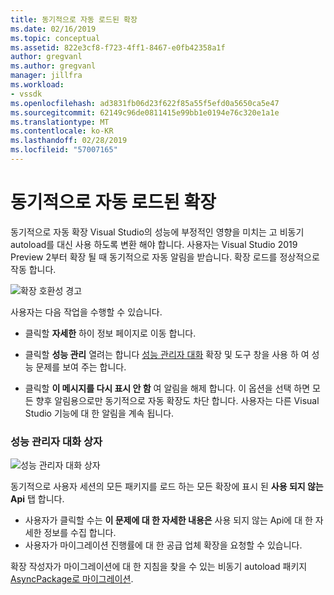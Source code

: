 ```yaml
---
title: 동기적으로 자동 로드된 확장
ms.date: 02/16/2019
ms.topic: conceptual
ms.assetid: 822e3cf8-f723-4ff1-8467-e0fb42358a1f
author: gregvanl
ms.author: gregvanl
manager: jillfra
ms.workload:
- vssdk
ms.openlocfilehash: ad3831fb06d23f622f85a55f5efd0a5650ca5e47
ms.sourcegitcommit: 62149c96de0811415e99bb1e0194e76c320e1a1e
ms.translationtype: MT
ms.contentlocale: ko-KR
ms.lasthandoff: 02/28/2019
ms.locfileid: "57007165"
---
```

# <a name="synchronously-autoloaded-extensions"></a>동기적으로 자동 로드된 확장

동기적으로 자동 확장 Visual Studio의 성능에 부정적인 영향을 미치는 고 비동기 autoload를 대신 사용 하도록 변환 해야 합니다. 사용자는 Visual Studio 2019 Preview 2부터 확장 될 때 동기적으로 자동 알림을 받습니다. 확장 로드를 정상적으로 작동 합니다.

![확장 호환성 경고](media/extension-compatibility-warning.png)

사용자는 다음 작업을 수행할 수 있습니다.

- 클릭할 **자세한** 하이 정보 페이지로 이동 합니다.

- 클릭할 **성능 관리** 열려는 합니다 [성능 관리자 대화](#performance-manager-dialog) 확장 및 도구 창을 사용 하 여 성능 문제를 보여 주는 합니다.

- 클릭할 **이 메시지를 다시 표시 안 함** 여 알림을 해제 합니다. 이 옵션을 선택 하면 모든 향후 알림용으로만 동기적으로 자동 확장도 차단 합니다. 사용자는 다른 Visual Studio 기능에 대 한 알림을 계속 됩니다.

### <a name="performance-manager-dialog"></a>성능 관리자 대화 상자

![성능 관리자 대화 상자](media/performance-manager.png)

동기적으로 사용자 세션의 모든 패키지를 로드 하는 모든 확장에 표시 된 **사용 되지 않는 Api** 탭 합니다.

* 사용자가 클릭할 수는 **이 문제에 대 한 자세한 내용은** 사용 되지 않는 Api에 대 한 자세한 정보를 수집 합니다.
* 사용자가 마이그레이션 진행률에 대 한 공급 업체 확장을 요청할 수 있습니다.

확장 작성자가 마이그레이션에 대 한 지침을 찾을 수 있는 비동기 autoload 패키지 [AsyncPackage로 마이그레이션](https://github.com/Microsoft/VSSDK-Extensibility-Samples/tree/master/AsyncPackageMigration).
